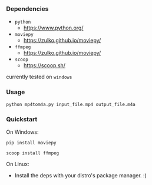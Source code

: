 ### Dependencies

- ``python``
  - https://www.python.org/
- ``moviepy``
  - https://zulko.github.io/moviepy/
- ``ffmpeg``
  - https://zulko.github.io/moviepy/
- ``scoop``
  - https://scoop.sh/

currently tested on ``windows``

### Usage

```
python mp4tom4a.py input_file.mp4 output_file.m4a
```

### Quickstart

On Windows:

```
pip install moviepy
```
```
scoop install ffmpeg
```

On Linux:

- Install the deps with your distro's package manager. :)